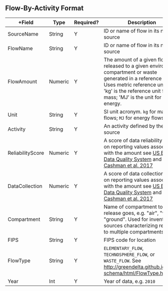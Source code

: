 ## Flow-By-Activity Format

+Field | Type | Required? | Description
----- | ---- | --------  | -----------
SourceName | String | Y | ID or name of flow in its native source
FlowName | String | Y | ID or name of flow in its native source
FlowAmount | Numeric | Y | The amount of a given flow released to a given environment compartment or waste generated in a reference unit. Uses metric reference units. 'kg' is the reference unit for mass; 'MJ' is the unit for energy. 
Unit | String | Y | SI unit acronym. `kg` for mass flows; `MJ` for energy flows
Activity | String | Y | An activity defined by the source
ReliabilityScore | Numeric | Y | A score of data reliability based on reporting values associated with the amount see [US EPA Data Quality System](https://cfpub.epa.gov/si/si_public_record_report.cfm?dirEntryId=321834) and [Cashman et al. 2017](http://dx.doi.org/10.1021/acs.est.6b02160)
DataCollection | Numeric | Y | A score of data collection based on reporting values associated with the amount see [US EPA Data Quality System](https://cfpub.epa.gov/si/si_public_record_report.cfm?dirEntryId=321834) and [Cashman et al. 2017](http://dx.doi.org/10.1021/acs.est.6b02160)
Compartment | String | Y | Name of compartment to which release goes, e.g. "air", "water", "ground". Used for inventory sources characterizing releases to multiple compartments.
FIPS | String | Y | FIPS code for location 
FlowType | String | Y | `ELEMENTARY_FLOW`, `TECHNOSPHERE_FLOW`, or `WASTE_FLOW`. See http://greendelta.github.io/olca-schema/html/FlowType.html
Year | Int | Y | Year of data, e.g. `2010`
